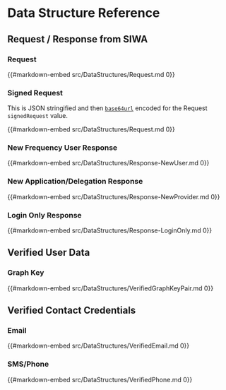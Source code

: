# Data Structure Reference

## Request / Response from SIWA

### Request

{{#markdown-embed src/DataStructures/Request.md 0}}

### Signed Request

This is JSON stringified and then [`base64url`](https://datatracker.ietf.org/doc/html/rfc4648#section-5) encoded for the Request `signedRequest` value.

{{#markdown-embed src/DataStructures/Request.md 0}}

### New Frequency User Response

{{#markdown-embed src/DataStructures/Response-NewUser.md 0}}

### New Application/Delegation Response

{{#markdown-embed src/DataStructures/Response-NewProvider.md 0}}

### Login Only Response

{{#markdown-embed src/DataStructures/Response-LoginOnly.md 0}}

## Verified User Data

### Graph Key

{{#markdown-embed src/DataStructures/VerifiedGraphKeyPair.md 0}}

## Verified Contact Credentials

### Email

{{#markdown-embed src/DataStructures/VerifiedEmail.md 0}}

### SMS/Phone

{{#markdown-embed src/DataStructures/VerifiedPhone.md 0}}
